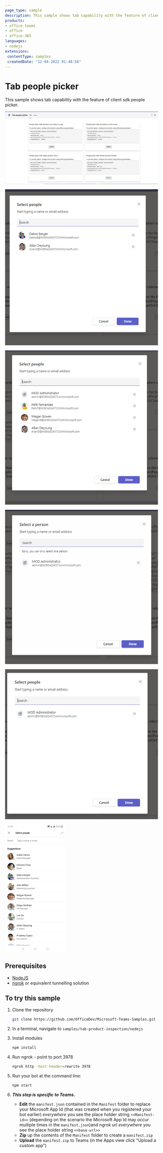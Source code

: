 ```yaml
---
page_type: sample
description: This sample shows tab capability with the feature of client sdk people picker.
products:
- office-teams
- office
- office-365
languages:
- nodejs
extensions:
 contentType: samples
 createdDate: "12-04-2022 01:48:56"
---
```


# Tab people picker

This sample shows tab capability with the feature of client sdk people picker.

![tab](Images/Tab.PNG)

![scope vise search](Images/ScopeSearch.PNG)

![All memberes of organisation search](Images/AllMemberesOfOrganisationSearch.PNG)

![Single select](Images/SingleSelect.PNG)

![Set selected search](Images/SetSelectedSearch.PNG)

![Mobile View](Images/MobileView.PNG)

## Prerequisites

- [NodeJS](https://nodejs.org/en/)
- [ngrok](https://ngrok.com/) or equivalent tunnelling solution

## To try this sample

1) Clone the repository

    ```bash
    git clone https://github.com/OfficeDev/Microsoft-Teams-Samples.git
    ```

1) In a terminal, navigate to `samples/tab-product-inspection/nodejs`

1) Install modules

    ```bash
    npm install
    ```

1) Run ngrok - point to port 3978

    ```bash
    ngrok http -host-header=rewrite 3978
    ```

1) Run your bot at the command line:

    ```bash
    npm start
    ```

1) __*This step is specific to Teams.*__
    - **Edit** the `manifest.json` contained in the  `Manifest` folder to replace your Microsoft App Id (that was created when you registered your bot earlier) *everywhere* you see the place holder string `<<Manifest-id>>` (depending on the scenario the Microsoft App Id may occur multiple times in the `manifest.json`)and ngrok url *everywhere* you see the place holder string `<<base-url>>`
    - **Zip** up the contents of the `Manifest` folder to create a `manifest.zip`
    - **Upload** the `manifest.zip` to Teams (in the Apps view click "Upload a custom app")
